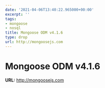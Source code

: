```yaml
---
date: '2021-04-06T13:40:22.965000+00:00'
excerpt: ''
tags:
- mongoose
- nosql
title: Mongoose ODM v4.1.6
type: drop
url: http://mongoosejs.com
---
```


# Mongoose ODM v4.1.6

**URL:** http://mongoosejs.com
